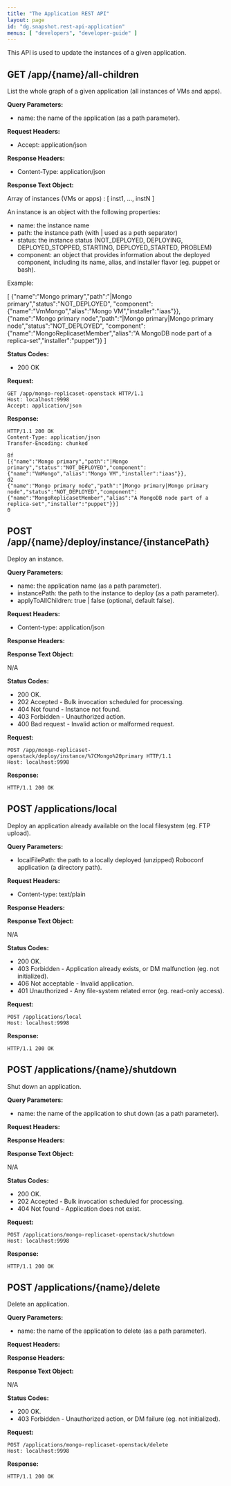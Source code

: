 ```yaml
---
title: "The Application REST API"
layout: page
id: "dg.snapshot.rest-api-application"
menus: [ "developers", "developer-guide" ]
---
```


This API is used to update the instances of a given application.  

## GET /app/{name}/all-children

List the whole graph of a given application (all instances of VMs and apps).

**Query Parameters:**

- name: the name of the application (as a path parameter).

**Request Headers:**

- Accept: application/json

**Response Headers:**

- Content-Type: application/json

**Response Text Object:**

Array of instances (VMs or apps) : [ inst1, ..., instN ]

An instance is an object with the following properties:

- name: the instance name
- path: the instance path (with | used as a peth separator)
- status: the instance status (NOT\_DEPLOYED, DEPLOYING, DEPLOYED\_STOPPED, STARTING, DEPLOYED\_STARTED, PROBLEM)
- component: an object that provides information about the deployed component, including its name, alias, and installer flavor (eg. puppet or bash).

Example:

[
{"name":"Mongo primary","path":"|Mongo primary","status":"NOT_DEPLOYED",
 "component":{"name":"VmMongo","alias":"Mongo VM","installer":"iaas"}},
{"name":"Mongo primary node","path":"|Mongo primary|Mongo primary node","status":"NOT_DEPLOYED",
 "component":{"name":"MongoReplicasetMember","alias":"A MongoDB node part of a replica-set","installer":"puppet"}}
]


**Status Codes:**

- 200 OK

**Request:**

    GET /app/mongo-replicaset-openstack HTTP/1.1
    Host: localhost:9998
    Accept: application/json

**Response:**

    HTTP/1.1 200 OK
    Content-Type: application/json
    Transfer-Encoding: chunked
        
    8f
    [{"name":"Mongo primary","path":"|Mongo primary","status":"NOT_DEPLOYED","component":{"name":"VmMongo","alias":"Mongo VM","installer":"iaas"}},
    d2
    {"name":"Mongo primary node","path":"|Mongo primary|Mongo primary node","status":"NOT_DEPLOYED","component":{"name":"MongoReplicasetMember","alias":"A MongoDB node part of a replica-set","installer":"puppet"}}]
    0

## POST /app/{name}/deploy/instance/{instancePath}

Deploy an instance.

**Query Parameters:**

- name: the application name (as a path parameter).
- instancePath: the path to the instance to deploy (as a path parameter).
- applyToAllChildren: true | false (optional, default false).

**Request Headers:**

- Content-type: application/json

**Response Headers:**

**Response Text Object:**

N/A

**Status Codes:**

- 200 OK.
- 202 Accepted - Bulk invocation scheduled for processing.
- 404 Not found - Instance not found.
- 403 Forbidden - Unauthorized action.
- 400 Bad request - Invalid action or malformed request.

**Request:**

    POST /app/mongo-replicaset-openstack/deploy/instance/%7CMongo%20primary HTTP/1.1
    Host: localhost:9998

**Response:**

    HTTP/1.1 200 OK
    
## POST /applications/local

Deploy an application already available on the local filesystem (eg. FTP upload).

**Query Parameters:**

- localFilePath: the path to a locally deployed (unzipped) Roboconf application (a directory path).

**Request Headers:**

- Content-type: text/plain

**Response Headers:**

**Response Text Object:**

N/A

**Status Codes:**

- 200 OK.
- 403 Forbidden - Application already exists, or DM malfunction (eg. not initialized).
- 406 Not acceptable - Invalid application.
- 401 Unauthorized - Any file-system related error (eg. read-only access).

**Request:**

    POST /applications/local
    Host: localhost:9998

**Response:**

    HTTP/1.1 200 OK
    
## POST /applications/{name}/shutdown

Shut down an application.

**Query Parameters:**

- name: the name of the application to shut down (as a path parameter).

**Request Headers:**

**Response Headers:**

**Response Text Object:**

N/A

**Status Codes:**

- 200 OK.
- 202 Accepted - Bulk invocation scheduled for processing.
- 404 Not found - Application does not exist.

**Request:**

    POST /applications/mongo-replicaset-openstack/shutdown
    Host: localhost:9998

**Response:**

    HTTP/1.1 200 OK
    
## POST /applications/{name}/delete

Delete an application.

**Query Parameters:**

- name: the name of the application to delete (as a path parameter).

**Request Headers:**

**Response Headers:**

**Response Text Object:**

N/A

**Status Codes:**

- 200 OK.
- 403 Forbidden - Unauthorized action, or DM failure (eg. not initialized).

**Request:**

    POST /applications/mongo-replicaset-openstack/delete
    Host: localhost:9998

**Response:**

    HTTP/1.1 200 OK
    
